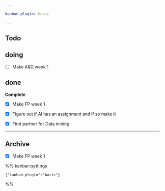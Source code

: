 ```yaml
---

kanban-plugin: basic

---
```


## Todo



## doing

- [ ] Make A&D week 1


## done

**Complete**
- [x] Make FP week 1
- [x] Figure out if AI has an assignment and if so make it
- [x] Find partner for Data mining


***

## Archive

- [x] Make FP week 1

%% kanban:settings
```
{"kanban-plugin":"basic"}
```
%%